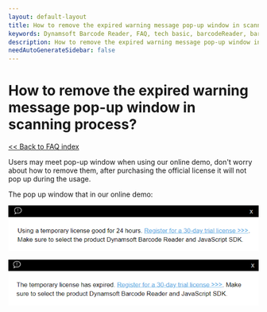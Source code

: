 ```yaml
---
layout: default-layout
title: How to remove the expired warning message pop-up window in scanning process?
keywords: Dynamsoft Barcode Reader, FAQ, tech basic, barcodeReader, barcodeScanner, pop-up window
description: How to remove the expired warning message pop-up window in scanning process?
needAutoGenerateSidebar: false
---
```


# How to remove the expired warning message pop-up window in scanning process?

[<< Back to FAQ index](index.md)

Users may meet pop-up window when using our online demo, don't worry about how to remove them, after purchasing the official license it will not pop up during the usage.

The pop up window that in our online demo:

![warning_info](programming/javascript/assets/warning_information.png)

![expired_info](programming/javascript/assets/expired_information.png)


